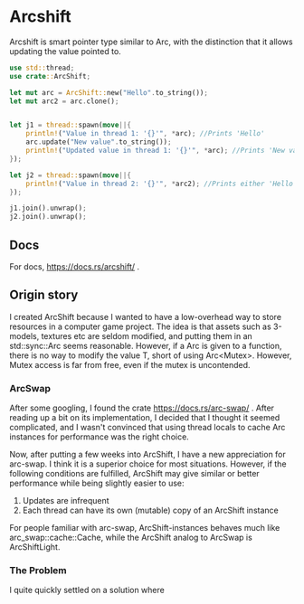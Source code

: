 # Arcshift

Arcshift is smart pointer type similar to Arc, with the distinction that it allows updating
the value pointed to.

```rust
use std::thread;
use crate::ArcShift;

let mut arc = ArcShift::new("Hello".to_string());
let mut arc2 = arc.clone();


let j1 = thread::spawn(move||{
    println!("Value in thread 1: '{}'", *arc); //Prints 'Hello'
    arc.update("New value".to_string());
    println!("Updated value in thread 1: '{}'", *arc); //Prints 'New value'
});

let j2 = thread::spawn(move||{
    println!("Value in thread 2: '{}'", *arc2); //Prints either 'Hello' or 'New value', depending on scheduling
});

j1.join().unwrap();
j2.join().unwrap();
```

## Docs

For docs, <https://docs.rs/arcshift/> .


## Origin story

I created ArcShift because I wanted to have a low-overhead way to store resources in a computer game project.
The idea is that assets such as 3-models, textures etc are seldom modified, and putting them in an std::sync::Arc
seems reasonable. However, if a Arc<T> is given to a function, there is no way to modify the value T, short of
using Arc<Mutex<T>>. However, Mutex access is far from free, even if the mutex is uncontended.

### ArcSwap

After some googling, I found the crate <https://docs.rs/arc-swap/> . After reading up a bit on its implementation,
I decided that I thought it seemed complicated, and I wasn't convinced that using thread locals to cache
Arc<T> instances for performance was the right choice.

Now, after putting a few weeks into ArcShift, I have a new appreciation for arc-swap. I think it is a superior
choice for most situations. However, if the following conditions are fulfilled, ArcShift may give similar
or better performance while being slightly easier to use:

1) Updates are infrequent
2) Each thread can have its own (mutable) copy of an ArcShift instance

For people familiar with arc-swap, ArcShift-instances behaves much like arc_swap::cache::Cache, while
the ArcShift analog to ArcSwap is ArcShiftLight.

### The Problem

I quite quickly settled on a solution where


